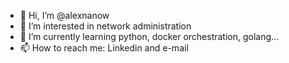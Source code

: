 - 👋 Hi, I’m @alexnanow
- 👀 I’m interested in network administration
- 🌱 I’m currently learning python, docker orchestration, golang...
- 📫 How to reach me: Linkedin and e-mail

<!---
alexnanow/alexnanow is a ✨ special ✨ repository because its `README.md` (this file) appears on your GitHub profile.
You can click the Preview link to take a look at your changes.
--->
